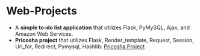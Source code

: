 # Web-Projects

* A **simple to-do list application** that utilizes Flask, PyMySQL, Ajax, and Amazon Web Services.
* **Pricosha project** that utilizes Flask, Render_template, Request, Session, Url_for, Redirect, Pymysql, Hashlib: [Pricosha Project](https://github.com/evve212233/PriCoSha_Project)
